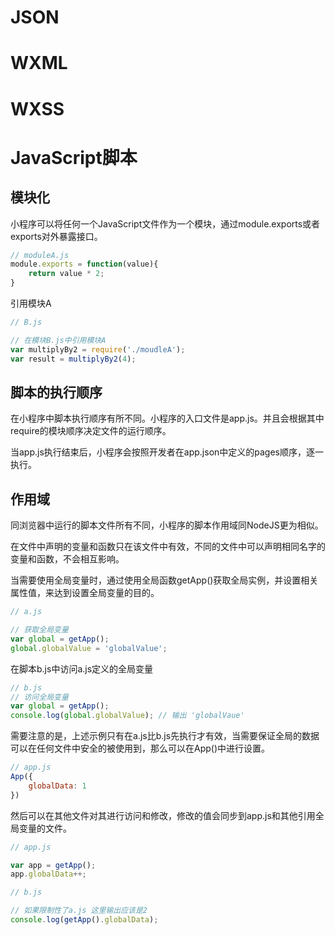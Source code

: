 # JSON

# WXML

# WXSS

# JavaScript脚本

## 模块化

小程序可以将任何一个JavaScript文件作为一个模块，通过module.exports或者exports对外暴露接口。

```js
// moduleA.js
module.exports = function(value){
    return value * 2;
}
```

引用模块A

```js
// B.js

// 在模块B.js中引用模块A
var multiplyBy2 = require('./moudleA');
var result = multiplyBy2(4);
```

## 脚本的执行顺序

在小程序中脚本执行顺序有所不同。小程序的入口文件是app.js。并且会根据其中require的模块顺序决定文件的运行顺序。

当app.js执行结束后，小程序会按照开发者在app.json中定义的pages顺序，逐一执行。

## 作用域

同浏览器中运行的脚本文件所有不同，小程序的脚本作用域同NodeJS更为相似。

在文件中声明的变量和函数只在该文件中有效，不同的文件中可以声明相同名字的变量和函数，不会相互影响。

当需要使用全局变量时，通过使用全局函数getApp()获取全局实例，并设置相关属性值，来达到设置全局变量的目的。

```js
// a.js

// 获取全局变量
var global = getApp();
global.globalValue = 'globalValue';
```

在脚本b.js中访问a.js定义的全局变量

```js
// b.js
// 访问全局变量
var global = getApp();
console.log(global.globalValue); // 输出 'globalVaue'
```

需要注意的是，上述示例只有在a.js比b.js先执行才有效，当需要保证全局的数据可以在任何文件中安全的被使用到，那么可以在App()中进行设置。

```js
// app.js
App({
    globalData: 1
})
```

然后可以在其他文件对其进行访问和修改，修改的值会同步到app.js和其他引用全局变量的文件。

```js
// app.js

var app = getApp();
app.globalData++;
```

```js
// b.js

// 如果限制性了a.js 这里输出应该是2
console.log(getApp().globalData); 
```







